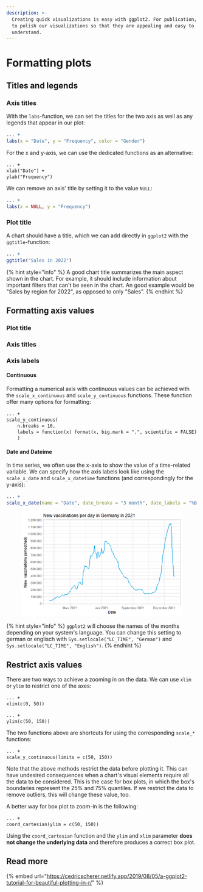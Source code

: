 ```yaml
---
description: >-
  Creating quick visualizations is easy with ggplot2. For publication, we need
  to polish our visualizations so that they are appealing and easy to
  understand.
---
```


# Formatting plots

## Titles and legends

### Axis titles

With the `labs`-function, we can set the titles for the two axis as well as any legends that appear in our plot:

```r
... +
labs(x = "Date", y = "Frequency", color = "Gender")
```

For the x and y-axis, we can use the dedicated functions as an alternative:

```
... +
xlab("Date") +
ylab("Frequency")
```

We can remove an axis' title by setting it to the value `NULL`:

```r
... +
labs(x = NULL, y = "Frequency")
```

### Plot title

A chart should have a title, which we can add directly in `ggplot2` with the `ggtitle`-function:

```r
... +
ggtitle("Sales in 2022")
```

{% hint style="info" %}
A good chart title summarizes the main aspect shown in the chart. For example, it should include information about important filters that can't be seen in the chart. An good example would be "Sales by region for 2022", as opposed to only "Sales".
{% endhint %}

## Formatting axis values

### Plot title



### Axis titles

### Axis labels

#### Continuous

Formatting a numerical axis with continuous values can be achieved with the `scale_x_continuous` and `scale_y_continuous` functions. These function offer many options for formatting:

```
... +
scale_y_continuous(
    n.breaks = 10, 
    labels = function(x) format(x, big.mark = ".", scientific = FALSE)
    )
```

#### Date and Dateime

In time series, we often use the x-axis to show the value of a time-related variable. We can specify how the axis labels look like using the `scale_x_date` and `scale_x_datetime` functions (and correspondingly for the y-axis):

```r
... +
scale_x_date(name = "Date", date_breaks = "3 month", date_labels = "%B %Y")
```

<figure><img src="../../.gitbook/assets/image (1) (2).png" alt=""><figcaption></figcaption></figure>

{% hint style="info" %}
`ggplot2` will choose the names of the months depending on your system's language. You can change this setting to german or englisch with `Sys.setlocale("LC_TIME", "German")` and `Sys.setlocale("LC_TIME", "English")`.
{% endhint %}

## Restrict axis values

There are two ways to achieve a zooming in on the data. We can use `xlim` or `ylim` to restrict one of the axes:

```
... +
xlim(c(0, 50))
```

```
... +
ylim(c(50, 150))
```

The two functions above are shortcuts for using the corresponding `scale_*` functions:

```
... +
scale_y_continuous(limits = c(50, 150))
```

Note that the above methods restrict the data before plotting it. This can have undesired consequences when a chart's visual elements require all the data to be considered. This is the case for box plots, in which the box's boundaries represent the 25% and 75% quantiles. If we restrict the data to remove outliers, this will change these value, too.

A better way for box plot to zoom-in is the following:

```
... +
coord_cartesian(ylim = c(50, 150))
```

Using the `coord_cartesian` function and the `ylim` and `xlim` parameter **does not change the underlying data** and therefore produces a correct box plot.

## Read more

{% embed url="https://cedricscherer.netlify.app/2019/08/05/a-ggplot2-tutorial-for-beautiful-plotting-in-r/" %}
